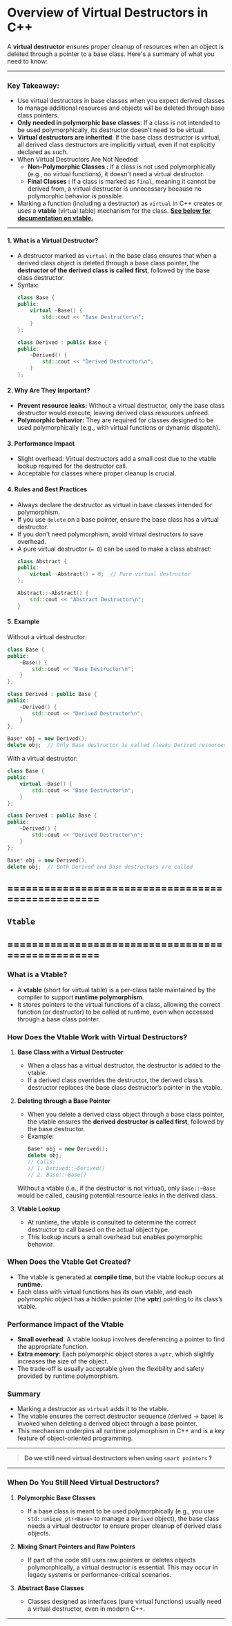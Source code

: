 # Overview of Virtual Destructors in C++

A **virtual destructor** ensures proper cleanup of resources when an object is deleted through a pointer to a base class. Here's a summary of what you need to know:

---

### Key Takeaway:
- Use virtual destructors in base classes when you expect derived classes to manage additional resources and objects will be deleted through base class pointers.
- **Only needed in polymorphic base classes**: If a class is not intended to be used polymorphically, its destructor doesn't need to be virtual.
- **Virtual destructors are inherited**: If the base class destructor is virtual, all derived class destructors are implicitly virtual, even if not explicitly declared as such.
- When Virtual Destructors Are Not Needed:
   - **Non-Polymorphic Classes :** If a class is not used polymorphically (e.g., no virtual functions), it doesn't need a virtual destructor. 
   - **Final Classes :** If a class is marked as `final`, meaning it cannot be derived from, a virtual destructor is unnecessary because no polymorphic behavior is possible.
- Marking a function (including a destructor) as `virtual` in C++ creates or uses a **vtable** (virtual table) mechanism for the class. <u>**See below for documentation on vtable.**</u>

---

#### **1. What is a Virtual Destructor?**
- A destructor marked as `virtual` in the base class ensures that when a derived class object is deleted through a base class pointer, the **destructor of the derived class is called first**, followed by the base class destructor.
- Syntax:
  ```cpp
  class Base {
  public:
      virtual ~Base() {
          std::cout << "Base Destructor\n";
      }
  };

  class Derived : public Base {
  public:
      ~Derived() {
          std::cout << "Derived Destructor\n";
      }
  };
  ```


#### **2. Why Are They Important?**
- **Prevent resource leaks:** Without a virtual destructor, only the base class destructor would execute, leaving derived class resources unfreed.
- **Polymorphic behavior:** They are required for classes designed to be used polymorphically (e.g., with virtual functions or dynamic dispatch).



#### **3. Performance Impact**
- Slight overhead: Virtual destructors add a small cost due to the vtable lookup required for the destructor call.
- Acceptable for classes where proper cleanup is crucial.



#### **4. Rules and Best Practices**
- Always declare the destructor as virtual in base classes intended for polymorphism.
- If you use `delete` on a base pointer, ensure the base class has a virtual destructor.
- If you don't need polymorphism, avoid virtual destructors to save overhead.
- A pure virtual destructor (`= 0`) can be used to make a class abstract:
  ```cpp
  class Abstract {
  public:
      virtual ~Abstract() = 0;  // Pure virtual destructor
  };

  Abstract::~Abstract() {
      std::cout << "Abstract Destructor\n";
  }
  ```



#### **5. Example**

Without a virtual destructor:
```cpp
class Base {
public:
    ~Base() {
        std::cout << "Base Destructor\n";
    }
};

class Derived : public Base {
public:
    ~Derived() {
        std::cout << "Derived Destructor\n";
    }
};

Base* obj = new Derived();
delete obj;  // Only Base destructor is called (leaks Derived resources)
```

With a virtual destructor:
```cpp
class Base {
public:
    virtual ~Base() {
        std::cout << "Base Destructor\n";
    }
};

class Derived : public Base {
public:
    ~Derived() {
        std::cout << "Derived Destructor\n";
    }
};

Base* obj = new Derived();
delete obj;  // Both Derived and Base destructors are called
```


==================================================
---
## `Vtable`
==================================================
---


### **What is a Vtable?**
- A **vtable** (short for virtual table) is a per-class table maintained by the compiler to support **runtime polymorphism**.
- It stores pointers to the virtual functions of a class, allowing the correct function (or destructor) to be called at runtime, even when accessed through a base class pointer.

### **How Does the Vtable Work with Virtual Destructors?**

1. **Base Class with a Virtual Destructor**
   - When a class has a virtual destructor, the destructor is added to the vtable.
   - If a derived class overrides the destructor, the derived class’s destructor replaces the base class destructor’s pointer in the vtable.


2. **Deleting through a Base Pointer**
   - When you delete a derived class object through a base class pointer, the vtable ensures the **derived destructor is called first**, followed by the base destructor.
   - Example:
     ```cpp
     Base* obj = new Derived();
     delete obj;
     // Calls:
     // 1. Derived::~Derived()
     // 2. Base::~Base()
     ```

   Without a vtable (i.e., if the destructor is not virtual), only `Base::~Base` would be called, causing potential resource leaks in the derived class.

3. **Vtable Lookup**
   - At runtime, the vtable is consulted to determine the correct destructor to call based on the actual object type.
   - This lookup incurs a small overhead but enables polymorphic behavior.


### **When Does the Vtable Get Created?**
- The vtable is generated at **compile time**, but the vtable lookup occurs at **runtime**.
- Each class with virtual functions has its own vtable, and each polymorphic object has a hidden pointer (the **vptr**) pointing to its class’s vtable.


### **Performance Impact of the Vtable**
- **Small overhead**: A vtable lookup involves dereferencing a pointer to find the appropriate function.
- **Extra memory**: Each polymorphic object stores a `vptr`, which slightly increases the size of the object.
- The trade-off is usually acceptable given the flexibility and safety provided by runtime polymorphism.


### **Summary**
- Marking a destructor as `virtual` adds it to the vtable.
- The vtable ensures the correct destructor sequence (derived -> base) is invoked when deleting a derived object through a base pointer.
- This mechanism underpins all runtime polymorphism in C++ and is a key feature of object-oriented programming.

---

> **Do we still need virtual destructors when using `smart pointers` ?**

---
### **When Do You Still Need Virtual Destructors?**

1. **Polymorphic Base Classes**
   - If a base class is meant to be used polymorphically (e.g., you use `std::unique_ptr<Base>` to manage a `Derived` object), the base class needs a virtual destructor to ensure proper cleanup of derived class objects.

2. **Mixing Smart Pointers and Raw Pointers**
   - If part of the code still uses raw pointers or deletes objects polymorphically, a virtual destructor is essential. This may occur in legacy systems or performance-critical scenarios.

3. **Abstract Base Classes**
   - Classes designed as interfaces (pure virtual functions) usually need a virtual destructor, even in modern C++.
   
---